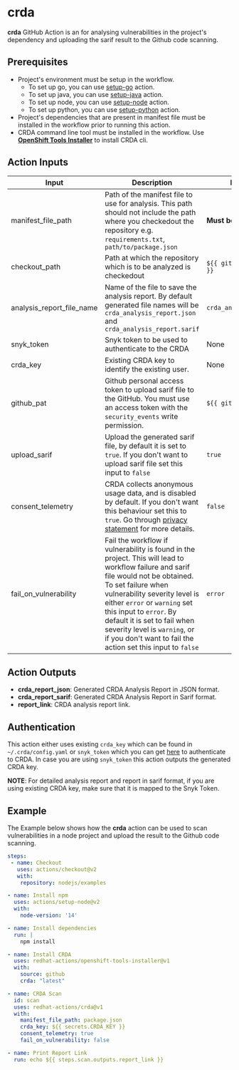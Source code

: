 # crda

**crda** GitHub Action is an for analysing vulnerabilities in the project's dependency and uploading the sarif result to the Github code scanning.

<a id="prerequisites"></a>

## Prerequisites
- Project's environment must be setup in the workflow.
    - To set up go, you can use [setup-go](https://github.com/actions/setup-go) action.
    - To set up java, you can use [setup-java](https://github.com/actions/setup-java) action.
    - To set up node, you can use [setup-node](https://github.com/actions/setup-node) action.
    - To set up python, you can use [setup-python](https://github.com/actions/setup-python) action.
- Project's dependencies that are present in manifest file must be installed in the workflow prior to running this action.
- CRDA command line tool must be installed in the workflow. Use [**OpenShift Tools Installer**](https://github.com/redhat-actions/openshift-tools-installer) to install CRDA cli.

## Action Inputs

| Input | Description | Default |
| ----- | ----------- | ------- |
| manifest_file_path | Path of the manifest file to use for analysis. This path should not include the path where you checkedout the repository e.g. `requirements.txt`, `path/to/package.json` | **Must be provided**
| checkout_path | Path at which the repository which is to be analyzed is checkedout | `${{ github.workspace }}`
| analysis_report_file_name | Name of the file to save the analysis report. By default generated file names will be `crda_analysis_report.json` and `crda_analysis_report.sarif` | `crda_analysis_report`
| snyk_token | Snyk token to be used to authenticate to the CRDA | None
| crda_key | Existing CRDA key to identify the existing user. | None
| github_pat | Github personal access token to upload sarif file to the GitHub. You must use an access token with the `security_events` write permission.  | `${{ github.token }}`
| upload_sarif | Upload the generated sarif file, by default it is set to `true`. If you don't want to upload sarif file set this input to `false` | `true`
| consent_telemetry | CRDA collects anonymous usage data, and is disabled by default. If you don't want this behaviour set this to `true`. Go through [privacy statement](https://developers.redhat.com/article/tool-data-collection) for more details. | `false`
| fail_on_vulnerability | Fail the workflow if vulnerability is found in the project. This will lead to workflow failure and sarif file would not be obtained. To set failure when vulnerability severity level is either `error` or `warning` set this input to `error`. By default it is set to fail when severity level is `warning`, or if you don't want to fail the action set this input to `false` | `error`

## Action Outputs

- **crda_report_json**: Generated CRDA Analysis Report in JSON format.
- **crda_report_sarif**: Generated CRDA Analysis Report in Sarif format.
- **report_link**: CRDA analysis report link.

## Authentication

This action either uses existing `crda_key` which can be found in `~/.crda/config.yaml` or `snyk_token` which you can get [here](https://app.snyk.io/login?utm_campaign=Code-Ready-Analytics-2020&utm_source=code_ready&code_ready=FF1B53D9-57BE-4613-96D7-1D06066C38C9) to authenticate to CRDA.
In case you are using `snyk_token` this action outputs the generated CRDA key.

**NOTE**: For detailed analysis report and report in sarif format, if you are using existing CRDA key, make sure that it is mapped to the Snyk Token.

## Example

The Example below shows how the **crda** action can be used to scan vulnerabilities in a node project and upload the result to the Github code scanning.

```yaml
steps:
 - name: Checkout
   uses: actions/checkout@v2
   with:
    repository: nodejs/examples

- name: Install npm
  uses: actions/setup-node@v2
  with:
    node-version: '14'

- name: Install dependencies
  run: |
    npm install

- name: Install CRDA
  uses: redhat-actions/openshift-tools-installer@v1
  with:
    source: github
    crda: "latest"

- name: CRDA Scan
  id: scan
  uses: redhat-actions/crda@v1
  with:
    manifest_file_path: package.json
    crda_key: ${{ secrets.CRDA_KEY }}
    consent_telemetry: true
    fail_on_vulnerability: false

- name: Print Report Link
  run: echo ${{ steps.scan.outputs.report_link }}
```
